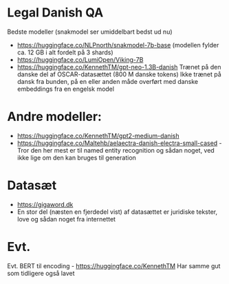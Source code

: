# Legal Danish QA

Bedste modeller (snakmodel ser umiddelbart bedst ud nu)

- https://huggingface.co/NLPnorth/snakmodel-7b-base (modellen fylder ca. 12 GB i alt fordelt på 3 shards)
- https://huggingface.co/LumiOpen/Viking-7B
- https://huggingface.co/KennethTM/gpt-neo-1.3B-danish
Trænet på den danske del af OSCAR-datasættet (800 M danske tokens)
Ikke trænet på dansk fra bunden, på en eller anden måde overført med danske embeddings fra en engelsk model

# Andre modeller:

- https://huggingface.co/KennethTM/gpt2-medium-danish
- https://huggingface.co/Maltehb/aelaectra-danish-electra-small-cased
-Tror den her mest er til named entity recognition og sådan noget, ved ikke lige om den kan bruges til generation


# Datasæt

- https://gigaword.dk
- En stor del (næsten en fjerdedel vist) af datasættet er juridiske tekster, love og sådan noget fra internettet

# Evt.

Evt. BERT til encoding - https://huggingface.co/KennethTM
Har samme gut som tidligere også lavet
